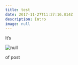 ```yaml
---
title: test
date: 2017-11-27T11:27:16.814Z
description: Intro
image: null
---
```

It’s

![null](/img/gdhm_icon.png)

 of post
